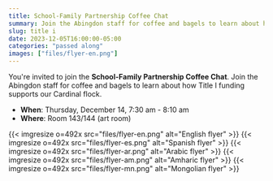 ```yaml
--- 
title: School-Family Partnership Coffee Chat
summary: Join the Abingdon staff for coffee and bagels to learn about how Title I funding supports our Cardinal flock.
slug: title i
date: 2023-12-05T16:00:00-05:00
categories: "passed along"
images: ["files/flyer-en.png"]
---
```


You're invited to join the **School-Family Partnership Coffee Chat**. Join the Abingdon staff for coffee and bagels to learn about how Title I funding supports our Cardinal flock.

 - **When**: Thursday, December 14, 7:30 am - 8:10 am
 - **Where**: Room 143/144 (art room)

{{< imgresize o=492x src="files/flyer-en.png" alt="English flyer" >}}
{{< imgresize o=492x src="files/flyer-es.png" alt="Spanish flyer" >}}
{{< imgresize o=492x src="files/flyer-ar.png" alt="Arabic flyer" >}}
{{< imgresize o=492x src="files/flyer-am.png" alt="Amharic flyer" >}}
{{< imgresize o=492x src="files/flyer-mn.png" alt="Mongolian flyer" >}}
